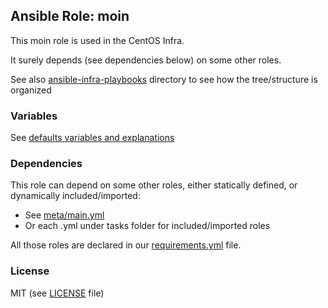 ## Ansible Role: moin
This moin role is used in the CentOS Infra.

It surely depends (see dependencies below) on some other roles.

See also [ansible-infra-playbooks](https://github.com/CentOS/ansible-infra-playbooks) directory to see how the tree/structure is organized

### Variables
See [defaults variables and explanations](defaults/main.yml)

### Dependencies
This role can depend on some other roles, either statically defined, or dynamically included/imported:
  * See [meta/main.yml](meta/main.yml)
  * Or each <task>.yml under tasks folder for included/imported roles

All those roles are declared in our [requirements.yml](https://github.com/CentOS/ansible-infra-playbooks/blob/master/requirements-production.yml) file.

### License
MIT (see [LICENSE](LICENSE) file)

